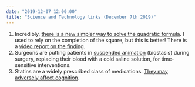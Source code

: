 ```yaml
---
date: "2019-12-07 12:00:00"
title: "Science and Technology links (December 7th 2019)"
---
```




1. Incredibly, [there is a new simpler way to solve the quadratic formula](https://arxiv.org/pdf/1910.06709.pdf). I used to rely on the completion of the square, but this is better! There is a [video report on the finding](https://www.youtube.com/watch?v=ZBalWWHYFQc).
1. Surgeons are putting patients in [suspended animation](https://www.newscientist.com/article/2224004-exclusive-humans-placed-in-suspended-animation-for-the-first-time/) (biostasis) during surgery, replacing their blood with a cold saline solution, for time-sensitive interventions.
1. Statins are a widely prescribed class of medications. [They may adversely affect cognition](https://www.sciencedirect.com/science/article/abs/pii/S1543594612001092).


